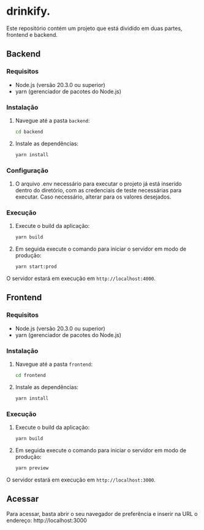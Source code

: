 # drinkify.

Este repositório contém um projeto que está dividido em duas partes, frontend e backend.

## Backend

### Requisitos

- Node.js (versão 20.3.0 ou superior)
- yarn (gerenciador de pacotes do Node.js)

### Instalação

1. Navegue até a pasta `backend`:

    ```bash
    cd backend
    ```

2. Instale as dependências:

    ```bash
    yarn install
    ```

### Configuração

1. O arquivo .env necessário para executar o projeto já está inserido dentro do diretório, com as credenciais de teste necessárias para executar. Caso necessário, alterar para os valores desejados.

### Execução

1. Execute o build da aplicação:

    ```bash
    yarn build
    ```
2. Em seguida execute o comando para iniciar o servidor em modo de produção:

    ```bash
    yarn start:prod
    ```
O servidor estará em execução em `http://localhost:4000`.

## Frontend

### Requisitos

- Node.js (versão 20.3.0 ou superior)
- yarn (gerenciador de pacotes do Node.js)

### Instalação

1. Navegue até a pasta `frontend`:

    ```bash
    cd frontend
    ```

2. Instale as dependências:

    ```bash
    yarn install
    ```

### Execução

1. Execute o build da aplicação:

    ```bash
    yarn build
    ```
2. Em seguida execute o comando para iniciar o servidor em modo de produção:

    ```bash
    yarn preview
    ```
O servidor estará em execução em `http://localhost:3000`.

## Acessar
Para acessar, basta abrir o seu navegador de preferência e inserir na URL o endereço: http://localhost:3000